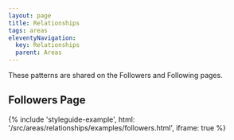 ```yaml
---
layout: page
title: Relationships
tags: areas
eleventyNavigation:
  key: Relationships
  parent: Areas
---
```


These patterns are shared on the Followers and Following pages.

## Followers Page

{%
	include 'styleguide-example', html: '/src/areas/relationships/examples/followers.html',
	iframe: true
%}
